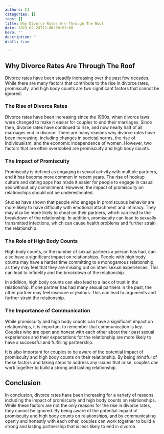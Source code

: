 ```yaml
---
authors: []
categories: []
tags: []
title: Why Divorce Rates Are Through The Roof
date: 2023-02-24T11:00:00+03:00
hero: ''
description: ''
draft: true

---
```

## Why Divorce Rates Are Through The Roof

Divorce rates have been steadily increasing over the past few decades. While there are many factors that contribute to the rise in divorce rates, promiscuity, and high body counts are two significant factors that cannot be ignored.

### The Rise of Divorce Rates

Divorce rates have been increasing since the 1960s, when divorce laws were changed to make it easier for couples to end their marriages. Since then, divorce rates have continued to rise, and now nearly half of all marriages end in divorce. There are many reasons why divorce rates have been increasing, including changes in societal norms, the rise of individualism, and the economic independence of women. However, two factors that are often overlooked are promiscuity and high body counts.

### The Impact of Promiscuity

Promiscuity is defined as engaging in sexual activity with multiple partners, and it has become more common in recent years. The rise of hookup culture and dating apps has made it easier for people to engage in casual sex without any commitment. However, the impact of promiscuity on relationships should not be underestimated.

Studies have shown that people who engage in promiscuous behavior are more likely to have difficulty with emotional attachment and intimacy. They may also be more likely to cheat on their partners, which can lead to the breakdown of the relationship. In addition, promiscuity can lead to sexually transmitted infections, which can cause health problems and further strain the relationship.

### The Role of High Body Counts

High body counts, or the number of sexual partners a person has had, can also have a significant impact on relationships. People with high body counts may have a harder time committing to a monogamous relationship, as they may feel that they are missing out on other sexual experiences. This can lead to infidelity and the breakdown of the relationship.

In addition, high body counts can also lead to a lack of trust in the relationship. If one partner has had many sexual partners in the past, the other partner may feel insecure or jealous. This can lead to arguments and further strain the relationship.

### The Importance of Communication

While promiscuity and high body counts can have a significant impact on relationships, it is important to remember that communication is key. Couples who are open and honest with each other about their past sexual experiences and their expectations for the relationship are more likely to have a successful and fulfilling partnership.

It is also important for couples to be aware of the potential impact of promiscuity and high body counts on their relationship. By being mindful of these factors and taking steps to address any issues that arise, couples can work together to build a strong and lasting relationship.

## Conclusion

In conclusion, divorce rates have been increasing for a variety of reasons, including the impact of promiscuity and high body counts on relationships. While these factors are not the only reasons for the rise in divorce rates, they cannot be ignored. By being aware of the potential impact of promiscuity and high body counts on relationships, and by communicating openly and honestly with each other, couples can work together to build a strong and lasting partnership that is less likely to end in divorce.